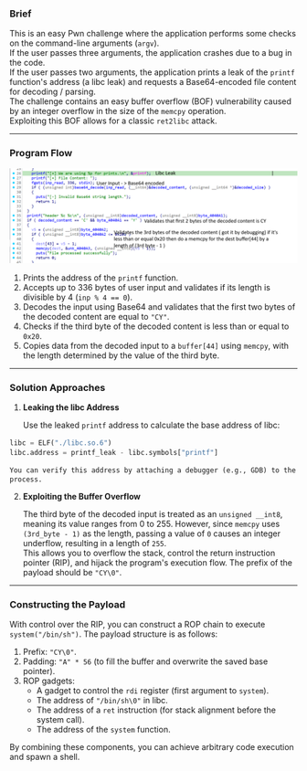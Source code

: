 ### Brief

This is an easy Pwn challenge where the application performs some checks on the command-line arguments (`argv`). <br>
If the user passes three arguments, the application crashes due to a bug in the code. <br>
If the user passes two arguments, the application prints a leak of the `printf` function's address (a libc leak) and requests a Base64-encoded file content for decoding / parsing.<br> The challenge contains an easy buffer overflow (BOF) vulnerability caused by an integer overflow in the size of the `memcpy` operation.<br> Exploiting this BOF allows for a classic `ret2libc` attack.

---

### Program Flow

![Program flow](image.png)

1. Prints the address of the `printf` function.
2. Accepts up to 336 bytes of user input and validates if its length is divisible by 4 (`inp % 4 == 0`).
3. Decodes the input using Base64 and validates that the first two bytes of the decoded content are equal to `"CY"`.
4. Checks if the third byte of the decoded content is less than or equal to `0x20`.
5. Copies data from the decoded input to a `buffer[44]` using `memcpy`, with the length determined by the value of the third byte.

---

### Solution Approaches


1. **Leaking the libc Address**

    Use the leaked `printf` address to calculate the base address of libc:

```py
libc = ELF("./libc.so.6")
libc.address = printf_leak - libc.symbols["printf"]
```
    
    You can verify this address by attaching a debugger (e.g., GDB) to the process.

2. **Exploiting the Buffer Overflow**

    The third byte of the decoded input is treated as an `unsigned __int8`, meaning its value ranges from 0 to 255. However, since `memcpy` uses `(3rd_byte - 1)` as the length, passing a value of `0` causes an integer underflow, resulting in a length of `255`.<br> This allows you to overflow the stack, control the return instruction pointer (RIP), and hijack the program's execution flow. The prefix of the payload should be `"CY\0"`.

---

### Constructing the Payload

With control over the RIP, you can construct a ROP chain to execute `system("/bin/sh")`. The payload structure is as follows:

1. Prefix: `"CY\0"`.
2. Padding: `"A" * 56` (to fill the buffer and overwrite the saved base pointer).
3. ROP gadgets:
    - A gadget to control the `rdi` register (first argument to `system`).
    - The address of `"/bin/sh\0"` in libc.
    - The address of a `ret` instruction (for stack alignment before the system call).
    - The address of the `system` function.

By combining these components, you can achieve arbitrary code execution and spawn a shell.
